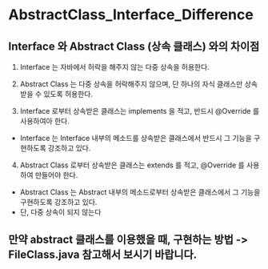 # AbstractClass_Interface_Difference

## Interface 와 Abstract Class (상속 클래스) 와의 차이점

1. Interface 는 자바에서 허락을 해주지 않는 다중 상속을 허용한다.

2. Abstract Class 는 다중 상속을 허락해주지 않으며, 단 하나의 자식 클래스만 상속 받을 수 있도록 허용한다.

3. Interface 로부터 상속받은 클래스는 implements 을 적고, 반드시 @Override 를 사용하여아 한다.

- Interface 는 Interface 내부의 메소드를 상속받은 클래스에서 반드시 그 기능을 구현하도록 강조하고 있다.

4. Abstract Class 로부터 상속받은 클래스는 extends 를 적고, @Override 를 사용하여 만들어야 한다.

- Abstract Class 는 Abstract 내부의 메소드로부터 상속받은 클래스에서 그 기능을 구현하도록 강조하고 있다.
- 단, 다중 상속이 되지 않는다

## 만약 abstract 클래스를 이용했을 때, 구현하는 방법 -> FileClass.java 참고해서 보시기 바랍니다.
